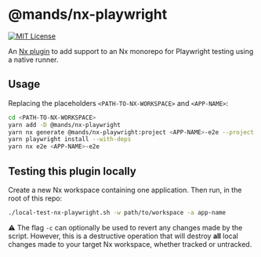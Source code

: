 # @mands/nx-playwright

[![MIT License](https://img.shields.io/github/license/marksandspencer/nx-plugins)](https://github.com/marksandspencer/nx-plugins/blob/main/LICENSE.md)

An [Nx plugin](https://nx.dev/packages/nx-plugin) to add support to an Nx monorepo for
Playwright testing using a native runner.

## Usage

Replacing the placeholders `<PATH-TO-NX-WORKSPACE>` and `<APP-NAME>`:

```sh
cd <PATH-TO-NX-WORKSPACE>
yarn add -D @mands/nx-playwright
yarn nx generate @mands/nx-playwright:project <APP-NAME>-e2e --project <APP-NAME>
yarn playwright install --with-deps
yarn nx e2e <APP-NAME>-e2e
```

## Testing this plugin locally

Create a new Nx workspace containing one application. Then run, in the root of this repo:

```sh
./local-test-nx-playwright.sh -w path/to/workspace -a app-name
```

⚠️ The flag `-c` can optionally be used to revert any changes made by the script.
However, this is a destructive operation that will destroy **all** local changes made to your
target Nx workspace, whether tracked or untracked.
